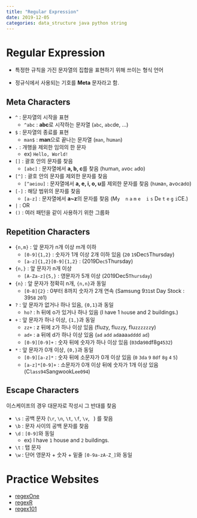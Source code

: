 ```yaml
---
title: "Regular Expression"
date: 2019-12-05
categories: data_structure java python string
---
```


# Regular Expression

* 특정한 규칙을 가진 문자열의 집합을 표현하기 위해 쓰이는 형식 언어

* 정규식에서 사용되는 기호를 **Meta** 문자라고 함.

## Meta Characters

* ``^`` : 문자열의 시작을 표현
  * ``^abc`` : **abc**로 시작하는 문자열 (``abc``, ``abc``de, ...)
* ``$`` : 문자열의 종료를 표현
  * ``man$`` : **man**으로 끝나는 문자열 (``man``, hu``man``) 
* ``.`` : 개행을 제외한 임의의 한 문자
  * ex) ``Hello, World!``
* ``[]`` : 괄호 안의 문자를 찾음
  * ``[abc]`` : 문자열에서 **a, b, c**를 찾음 (hum``a``n, ``a``vo``c`` ``a``do)
* ``[^]`` : 괄호 안의 문자를 제외한 문자를 찾음
  * ``[^aeiou]`` : 문자열에서 **a, e, i, o, u**를 제외한 문자를 찾음 (``h``u``m``a``n``, a``v``o``c``a``d``o)
* ``[-]`` : 해당 범위의 문자를 찾음
  * ``[a-z]`` : 문자열에서 **a~z**의 문자를 찾음 (M``y`` `` `` ``n`` ``a`` ``m`` ``e`` `` `` ``i`` ``s`` D``e`` ``t`` ``e`` ``g`` ``i``CE.)
* ``|`` : OR
* ``()`` : 여러 패턴을 같이 사용하기 위한 그룹화
  
## Repetition Characters

* ``{n,m}`` : 앞 문자가 n개 이상 m개 이하
  * ``[0-9]{1,2}`` : 숫자가 1개 이상 2개 이하 있음 (``20`` ``19``Dec``5``Thursday)
  * ``[a-z]{1,2}[0-9]{1,2}`` : (2019D``ec5``Thursday)
* ``{n,}`` : 앞 문자가 n개 이상
  * ``[A-Za-z]{5,}`` : 영문자가 5개 이상 (2019Dec5``Thursday``)
* ``{n}`` : 앞 문자가 정확히 n개, ``{n,n}``과 동일
  * ``[0-8]{2}`` : 0부터 8까지 숫자가 2개 연속 (Samsung 9``31``st Day Stock : 39``58`` ``20``1)
* ``?`` : 앞 문자가 없거나 하나 있음, ``{0,1}``과 동일
  * ``ho?`` : h 뒤에 o가 있거나 하나 있음 (I ``h``ave 1 ``ho``use and 2 buildings.)
* ``+`` : 앞 문자가 하나 이상, ``{1,}``과 동일
  * ``zz+`` : z 뒤에 z가 하나 이상 있음 (fluzy, flu``zz``y, flu``zzzzzz``y)
  * ``ad+`` : a 뒤에 d가 하나 이상 있음 (``ad`` ``add`` ``ad``aaa``adddd`` ``ad``)
  * ``[0-9][0-9]+`` : 숫자 뒤에 숫자가 하나 이상 있음 (``03``da``98``df8g``4532``)
* ``*`` : 앞 문자가 0개 이상, ``{0,}``과 동일
  * ``[0-9][a-z]*`` : 숫자 뒤에 소문자가 0개 이상 있음 (``0`` ``3da`` ``9`` ``8df`` ``8g`` ``4`` ``5``)
  * ``[a-z]*[0-9]+`` : 소문자가 0개 이상 뒤에 숫자가 1개 이상 있음 (C``lass94``SangwookL``ee094``)

## Escape Characters 

이스케이프의 경우 대문자로 작성시 그 반대를 찾음

* ``\s`` : 공백 문자 (``\r``, ``\n``, ``\t``, ``\f``, ``\v``, `` ``) 를 찾음
* ``\b`` : 문자 사이의 공백 문자를 찾음 
* ``\d`` : ``[0-9]``와 동일
  * ex) I have ``1`` house and ``2`` buildings.
* ``\t`` : 탭 문자
* ``\w`` : 단어 영문자 + 숫자 + 밑줄 ``[0-9a-zA-Z_]``와 동일

# Practice Websites

* [regexOne](https://regexone.com/)
* [regexR](https://regexr.com/)
* [regex101](https://regex101.com/)

